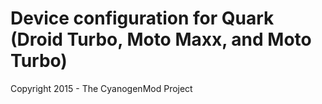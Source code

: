 Device configuration for Quark (Droid Turbo, Moto Maxx, and Moto Turbo)
==============================
Copyright 2015 - The CyanogenMod Project

